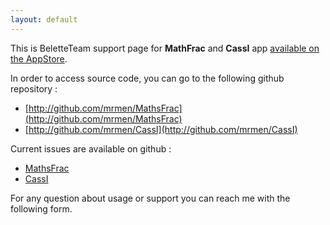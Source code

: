 ```yaml
---
layout: default
---
```


This is BeletteTeam support page for **MathFrac** and **CassI** app
[available on the AppStore](https://itunes.apple.com/us/app/mathfrac/id1443013092?mt=8).


In order to access source code, you can go to the following github
repository :
- [http://github.com/mrmen/MathsFrac](http://github.com/mrmen/MathsFrac)
- [http://github.com/mrmen/CassI](http://github.com/mrmen/CassI)

Current issues are available on github :
- [MathsFrac](https://github.com/mrmen/MathsFrac/issues)
- [CassI](https://github.com/mrmen/CassI/issues)

For any question about usage or support you can reach me with the following form.
